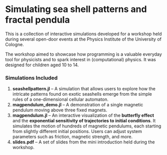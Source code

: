# Simulating sea shell patterns and fractal pendula 

This is a collection of interactive simulations developed for a workshop held during several open-door events at the Physics Institute of the University of Cologne.  

The workshop aimed to showcase how programming is a valuable everyday tool for physicists and to spark interest in (computational) physics. It was designed for children aged 10 to 14.  

### Simulations Included  

1. **seashellpattern.jl** – A simulation that allows users to explore how the intricate patterns found on exotic seashells emerge from the simple rules of a one-dimensional cellular automaton.  
2. **magpendulum_demo.jl** – A demonstration of a single magnetic pendulum moving above three fixed magnets.  
3. **magpendulum.jl** – An interactive visualization of the **butterfly effect** and the **exponential sensitivity of trajectories to initial conditions**. It simulates the motion of hundreds of magnetic pendulums, each starting from slightly different initial positions. Users can adjust system parameters such as friction, magnetic strength, and more.  
4. **slides.pdf** – A set of slides from the mini introduction held during the workshop.  
